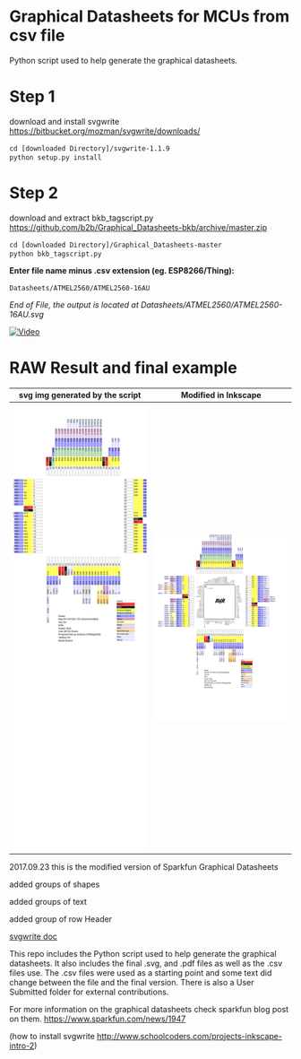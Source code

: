 # Graphical Datasheets for MCUs from csv file

Python script used to help generate the graphical datasheets.


# Step 1
download and install svgwrite
https://bitbucket.org/mozman/svgwrite/downloads/
```
cd [downloaded Directory]/svgwrite-1.1.9
python setup.py install
```

# Step 2
download and extract bkb_tagscript.py
https://github.com/b2b/Graphical_Datasheets-bkb/archive/master.zip

```
cd [downloaded Directory]/Graphical_Datasheets-master
python bkb_tagscript.py
```
**Enter file name minus .csv extension (eg. ESP8266/Thing):**
```
Datasheets/ATMEL2560/ATMEL2560-16AU
```
*End of File, the output is located at Datasheets/ATMEL2560/ATMEL2560-16AU.svg*

[![Video](http://img.youtube.com/vi/skr3AqV6k20/0.jpg)](http://www.youtube.com/watch?v=skr3AqV6k20)

# RAW Result and final example

| svg img generated by the script| Modified in Inkscape | 
| ------------- |:-------------:| 
| <img src="https://github.com/b2b/Graphical_Datasheets-bkb/blob/master/Datasheets/ATMEL2560/ATMEL2560-16AU.svg" width="240px">     |<img class=myimage src="https://github.com/b2b/Graphical_Datasheets-bkb/blob/master/Datasheets/ATMEL2560/ATMEL2560-16AU_ok.svg" width="240px"> | 

 
2017.09.23 this is the modified version of Sparkfun Graphical Datasheets

added groups of shapes

added groups of text

added group of row Header

[svgwrite doc](http://svgwrite.readthedocs.io/en/master/overview.html)


This repo includes the Python script used to help generate the graphical datasheets.  It also includes the final .svg, and .pdf files as well as the .csv files use.  The .csv files were used as a starting point and some text did change between the file and the final version.  There is also a User Submitted folder for external contributions.

For more information on the graphical datasheets check sparkfun blog post on them.
https://www.sparkfun.com/news/1947

(how to install svgwrite http://www.schoolcoders.com/projects-inkscape-intro-2)
